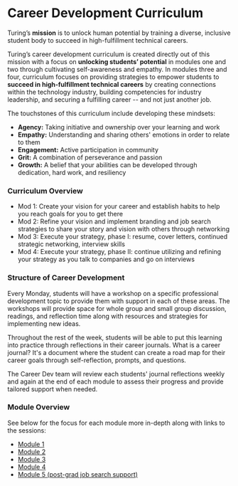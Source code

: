 # Career Development Curriculum

Turing’s **mission** is to unlock human potential by training a diverse, inclusive student body to succeed in high-fulfillment technical careers. 

Turing’s career development curriculum is created directly out of this mission with a focus on **unlocking students’ potential** in modules one and two through cultivating self-awareness and empathy. In modules three and four, curriculum focuses on providing strategies to empower students to **succeed in high-fulfillment technical careers** by creating connections within the technology industry, building competencies for industry leadership, and securing a fulfilling career -- and not just another job. 

The touchstones of this curriculum include developing these mindsets: 

* **Agency:** Taking initiative and ownership over your learning and work
* **Empathy:** Understanding and sharing others' emotions in order to relate to them 
* **Engagement:** Active participation in community
* **Grit:** A combination of perseverance and passion
* **Growth:** A belief that your abilities can be developed through dedication, hard work, and resiliency

### Curriculum Overview

* Mod 1: Create your vision for your career and establish habits to help you reach goals for you to get there
* Mod 2: Refine your vision and implement branding and job search strategies to share your story and vision with others through networking
* Mod 3: Execute your strategy, phase I: resume, cover letters, continued strategic networking, interview skills
* Mod 4: Execute your strategy, phase II: continue utilizing and refining your strategy as you talk to companies and go on interviews

### Structure of Career Development
Every Monday, students will have a workshop on a specific professional development topic to provide them with support in each of these areas. The workshops will provide space for whole group and small group discussion, readings, and reflection time along with resources and strategies for implementing new ideas. 

Throughout the rest of the week, students will be able to put this learning into practice through reflections in their career journals. What is a career journal?  It's a document where the student can create a road map for their career goals through self-reflection, prompts, and questions.

The Career Dev team will review each students' journal reflections weekly and again at the end of each module to assess their progress and provide tailored support when needed.  

### Module Overview
See below for the focus for each module more in-depth along with links to the sessions:

* [Module 1](https://github.com/turingschool/career-development-curriculum-site/blob/master/module_one/index.md)
* [Module 2](https://github.com/turingschool/career-development-curriculum-site/blob/master/module_two/index.md)
* [Module 3](https://github.com/turingschool/career-development-curriculum-site/blob/master/module_three/index.md)
* [Module 4](https://github.com/turingschool/career-development-curriculum-site/blob/master/module_four/index.md)
* [Module 5 (post-grad job search support)](https://github.com/turingschool/career-development-curriculum-site/blob/master/module-5/index.md)
